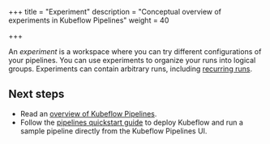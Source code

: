 +++
title = "Experiment"
description = "Conceptual overview of experiments in Kubeflow Pipelines"
weight = 40
                    
+++

An *experiment* is a workspace where you can try different configurations of
your pipelines. You can use experiments to organize your runs into logical
groups. Experiments can contain arbitrary runs, including 
[recurring runs](/docs/pipelines/concepts/run#recurring-run).

## Next steps

* Read an [overview of Kubeflow Pipelines](/docs/pipelines/pipelines-overview/).
* Follow the [pipelines quickstart guide](/docs/pipelines/pipelines-quickstart/) 
  to deploy Kubeflow and run a sample pipeline directly from the Kubeflow 
  Pipelines UI.